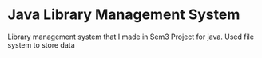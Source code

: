 # Java Library Management System
Library management system that I made in Sem3 Project for java. Used file system to store data
